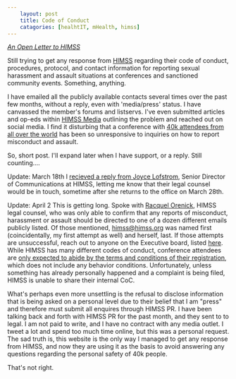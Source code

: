 ```yaml
---
    layout: post
    title: Code of Conduct
    catagories: [healhtIT, mHealth, himss]
---
```

*<a href="http://www.laurencstill.com/himssplzrespond.html">An Open Letter to HIMSS</a>*


Still trying to get any response from <a href="http://www.himss.org">HIMSS</a> regarding their code of conduct, procedures, protocol, and contact information for reporting sexual harassment and assault situations at conferences and sanctioned community events. Something, anything. 

I have emailed all the publicly available contacts several times over the past few months, without a reply, even with 'media/press' status. I have canvassed the member's forums and listservs. I've even submitted articles and op-eds within <a href="http://www.himssmedia.com/">HIMSS Media</a> outlining the problem and reached out on social media.  I find it disturbing that a conference with <a href="http://www.himssconference.org/">40k attendees from all over the world</a> has been so unresponsive to inquiries on how to report misconduct and assault. 

So, short post. I'll expand later when I have support, or a reply. Still counting....

Update: March 18th I <a href="http://www.laurencstill.com/media/himssCoCemail.png">recieved a reply from Joyce Lofstrom</a>, Senior Director of Communications at HIMSS, letting me know that their legal counsel would be in touch, sometime after she returns to the office on March 28th.

Update: April 2  This is getting long.  Spoke with <a href="mailto:rorenick@himss.org">Racquel Orenick</a>, HIMSS legal counsel, who was only able to confirm that any reports of misconduct, harassment or assault should be directed to one of a dozen different emails publicly listed. Of those mentioned, himss@himss.org was named first (coincidentally, my first attempt as well) and herself, last. If those attempts are unsuccessful, reach out to anyone on the Executive board, listed <a href="http://www.himss.org/executive-contacts?navItemNumber=18016">here</a>.  While HIMSS has many different codes of conduct, conference attendees are <a href="http://www.himssconference.org/Registration/Content.aspx?ItemNumber=22970">only expected to abide by the terms and conditions of their registration</a>, which does not include any behavior conditions.  Unfortunately, unless something has already personally happened and a complaint is being filed, HIMSS is unable to share their internal CoC.  

What's perhaps even more unsettling is the refusal to disclose information that is being asked on a personal level due to their belief that I am "press" and therefore must submit all enquires through HIMSS PR.  I have been talking back and forth with HIMSS PR for the past month, and they sent to to legal. I am not paid to write, and I have no contract with any media outlet.  I tweet a lot and spend too much time online, but this was a personal request.  The sad truth is, this website is the only way I managed to get any response from HIMSS, and now they are using it as the basis to avoid answering any questions regarding the personal safety of 40k people. 

That's not right.  
